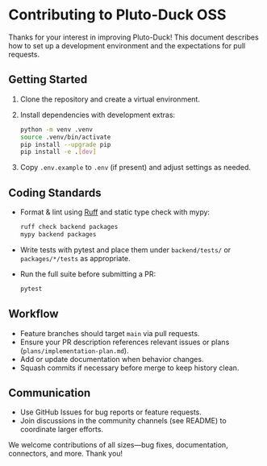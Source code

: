 # Contributing to Pluto-Duck OSS

Thanks for your interest in improving Pluto-Duck! This document describes how to set up a
development environment and the expectations for pull requests.

## Getting Started

1. Clone the repository and create a virtual environment.
2. Install dependencies with development extras:

   ```bash
   python -m venv .venv
   source .venv/bin/activate
   pip install --upgrade pip
   pip install -e .[dev]
   ```

3. Copy `.env.example` to `.env` (if present) and adjust settings as needed.

## Coding Standards

- Format & lint using [Ruff](https://docs.astral.sh/ruff/) and static type check with mypy:

  ```bash
  ruff check backend packages
  mypy backend packages
  ```

- Write tests with pytest and place them under `backend/tests/` or `packages/*/tests` as
  appropriate.

- Run the full suite before submitting a PR:

  ```bash
  pytest
  ```

## Workflow

- Feature branches should target `main` via pull requests.
- Ensure your PR description references relevant issues or plans (`plans/implementation-plan.md`).
- Add or update documentation when behavior changes.
- Squash commits if necessary before merge to keep history clean.

## Communication

- Use GitHub Issues for bug reports or feature requests.
- Join discussions in the community channels (see README) to coordinate larger efforts.

We welcome contributions of all sizes—bug fixes, documentation, connectors, and more. Thank you!

